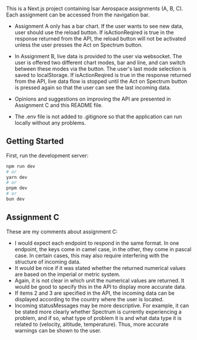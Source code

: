 This is a Next.js project containing Isar Aerospace assignments (A, B, C).
Each assignment can be accessed from the navigation bar.

- Assignment A only has a bar chart. If the user wants to see new data, user should use the reload button. If isActionReqired is true in the response returned from the API, the reload button will not be activated unless the user presses the Act on Spectrum button.

- In Assignment B, live data is provided to the user via websocket. The user is offered two different chart modes, bar and line, and can switch between these modes via the button. The user's last mode selection is saved to localStorage. If isActionReqired is true in the response returned from the API, live data flow is stopped until the Act on Spectrum button is pressed again so that the user can see the last incoming data.

- Opinions and suggestions on improving the API are presented in Assignment C and this README file.

- The .env file is not added to .gitignore so that the application can run locally without any problems.

## Getting Started

First, run the development server:

```bash
npm run dev
# or
yarn dev
# or
pnpm dev
# or
bun dev
```

## Assignment C

These are my comments about assignment C:

- I would expect each endpoint to respond in the same format. In one endpoint, the keys come in camel case, in the other, they come in pascal case. In certain cases, this may also require interfering with the structure of incoming data.
- It would be nice if it was stated whether the returned numerical values are based on the imperial or metric system.
- Again, it is not clear in which unit the numerical values are returned. It would be good to specify this in the API to display more accurate data.
- If items 2 and 3 are specified in the API, the incoming data can be displayed according to the country where the user is located.
- Incoming statusMessages may be more descriptive. For example, it can be stated more clearly whether Spectrum is currently experiencing a problem, and if so, what type of problem it is and what data type it is related to (velocity, altitude, temperature). Thus, more accurate warnings can be shown to the user.

